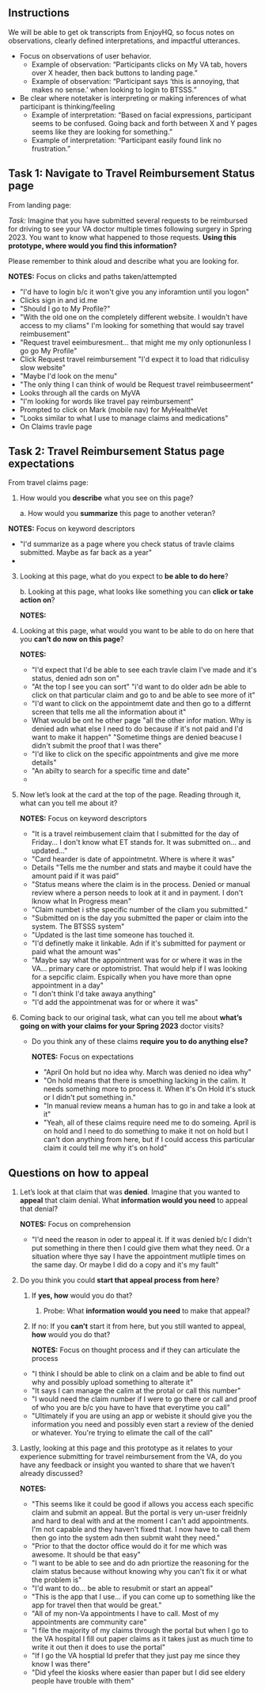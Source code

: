 ## **Instructions**

We will be able to get ok transcripts from EnjoyHQ, so focus notes on observations, clearly defined interpretations, and impactful utterances.



* Focus on observations of user behavior. 
    * Example of observation: “Participants clicks on My VA tab, hovers over X header, then back buttons to landing page.” 
    * Example of observation: “Participant says ‘this is annoying, that makes no sense.’ when looking to login to BTSSS.”
* Be clear where notetaker is interpreting or making inferences of what participant is thinking/feeling
    * Example of interpretation: “Based on facial expressions, participant seems to be confused.  Going back and forth between X and Y pages seems like they are looking for something.”
    * Example of interpretation: “Participant easily found link no frustration.” 

## **Task 1: Navigate to Travel Reimbursement Status page**

From landing page:

_Task:_ Imagine that you have submitted several requests to be reimbursed for driving to see your VA doctor multiple times following surgery in Spring 2023. You want to know what happened to those requests. **Using this prototype, where would you find this information?**

Please remember to think aloud and describe what you are looking for.

**NOTES:** Focus on clicks and paths taken/attempted

- "I'd have to login b/c it won't give you any inforamtion until you logon"
- Clicks sign in and id.me
- "Should I go to My Profile?"
- "With the old one on the completely different website. I wouldn't have access to my cliams" I'm looking for something that would say travel reimbusement"
- "Request travel eeimburesment... that might me my only optionunless I go go My Profile"
- Click Request travel reimbursement "I'd expect it to load that ridiculisy slow website"
- "Maybe I'd look on the menu"
- "The only thing I can think of would be Request travel reimbuseerment"
- Looks through all the cards on MyVA
- "I'm looking for words like travel pay reimbursement"
- Prompted to click on Mark (mobile nav) for MyHealtheVet
- "Looks similar to what I use to manage claims and medications"
- On Claims travle page


## **Task 2: Travel Reimbursement Status page expectations**

From travel claims page: 

1. How would you **describe** what you see on this page?

   a. How would you **summarize** this page to another veteran?

  **NOTES:** Focus on keyword descriptors 

  - "I'd summarize as a page where you check status of travle claims submitted. Maybe as far back as a year"
  - 

3. Looking at this page, what do you expect to **be able to do here**?

    b. Looking at this page, what looks like something you can **click or take action on**?

    **NOTES:**


4.  Looking at this page, what would you want to be able to do on here that you **can’t do now on this page**?

      **NOTES:**
    - "I'd expect that I'd be able to see each travle claim I've made and it's status, denied adn son on"
    - "At the top I see you can sort" "i'd want to do older adn be able to click on that particular claim and go to and be able to see more of it"
    - "I'd want to click on the appointmemt date and then go to a differnt screen that tells me all the information about it"
    - What would be ont he other page "all the other infor mation. Why is denied adn what else I need to do because if it's not paid and I'd want to make it happen" "Sometime things are denied beacuse I didn't submit the proof that I was there"
    - "I'd like to click on the specific appointments and give me more details"
    - "An abilty to search for a specific time and date"
    - 


6.  Now let’s look at the card at the top of the page.  Reading through it, what can you tell me about it?

     **NOTES:** Focus on keyword descriptors
    - "It is a travel reimbusement claim that I submitted for the day of Friday... I don't know what ET stands for. It was submitted on... and updated..."
    - "Card hearder is date of appointmetnt. Where is where it was"
    - Details "Tells me the number and stats and maybe it could have the amount paid if it was paid"
    - "Status means where the claim is in the process. Denied or manual review where a person needs to look at it and in payment. I don't lknow what In Progress mean"
    - "Claim numbet i sthe specific number of the cliam you submitted."
    - "Submitted on is the day you submitted the paper or claim into the system. The BTSSS system"
    - "Updated is the last time someone has touched it.
    - "I'd definetly make it linkable. Adn if it's submitted for payment or paid what the amount was"
    - "Maybe say what the appointment was for or where it was in the VA... primary care or optomistrist. That would help if I was looking for a sepcific claim. Espically when you have more than opne appointment in a day"
    - "I don't think I'd take awaya anything"
    - "I'd add the appointmenat was for or where it was"

  
8.  Coming back to our original task, what can you tell me about **what’s going on with your claims for your Spring 2023** doctor visits?
    - Do you think any of these claims **require you to do anything else?**

      **NOTES:** Focus on expectations
      - "April On hold but no idea why. March was denied no idea why"
      - "On hold means that there is smoething lacking in the calim. It needs something more to process it. When it's On Hold it's stuck or I didn't put something in."
      - "In manual review means a human has to go in and take a look at it"
      - "Yeah, all of these claims require need me to do someing. April is on hold and I need to do something to make it not on hold but I can't don anything from here, but if I could access this particular claim it could tell me why it's on hold"



## Questions on how to appeal

1. Let’s look at that claim that was **denied**. Imagine that you wanted to **appeal** that claim denial. What **information would you need** to appeal that denial?

     **NOTES:** Focus on comprehension
   - "I'd need the reason in oder to appeal it. If it was denied b/c I didn't put something in there then I could give them what they need. Or a situation where thye say I have the appointment mutliple times on the same day. Or maybe I did do a copy and it's my fault"



3. Do you think you could **start that appeal process from here**?  
    1. If **yes, how** would you do that?
        1. Probe: What **information would you need** to make that appeal?
    2. If no: If you **can’t** start it from here, but you still wanted to appeal, **how** would you do that?

        **NOTES:** Focus on thought process and if they can articulate the process
    - "I think I should be able to clink on a claim and be able to find out why and possibly upload something to alterate it"
   - "It says I can manage the calim at the protal or call this number"
   - "I would need the claim number if I were to go there or call and proof of who you are b/c you have to have that everytime you call"
    - "Ultimately if you are using an app or webiste it should give you the information you need and possibly even start a review of the denied or whatever. You're trying to elimate the call of the call"


4. Lastly, looking at this page and this prototype as it relates to your experience submitting for travel reimbursement from the VA, do you have any feedback or insight you wanted to share that we haven’t already discussed?

     **NOTES:**
   - "This seems like it could be good if allows you access each specific claim and submit an appeal. But the portal is very un-user freidnly and hard to deal with and at the moment I can't add appointments. I'm not capable and they haven't fixed that. I now have to call them then go into the system adn then submit waht they need."
   - "Prior to that the doctor office would do it for me which was awesome. It should be that easy"
   - "I want to be able to see and do adn priortize the reasoning for the claim status because without knowing why you can't fix it or what the problem is"
   - "I'd want to do... be able to resubmit or start an appeal"
   - "This is the app that I use... if you can come up to something like the app for travel then that would be great."
   - "All of my non-Va appointments I have to call. Most of my appointments are community care"
   - "I file the majority of my claims through the portal but when I go to the VA hospital I fill out paper claims as it takes just as much time to write it out then it does to use the portal"
   - "If I go the VA hosptial Id prefer that they just pay me since they know I was there"
   - "Did yfeel the kiosks where easier than paper but I did see eldery people have trouble with them"

